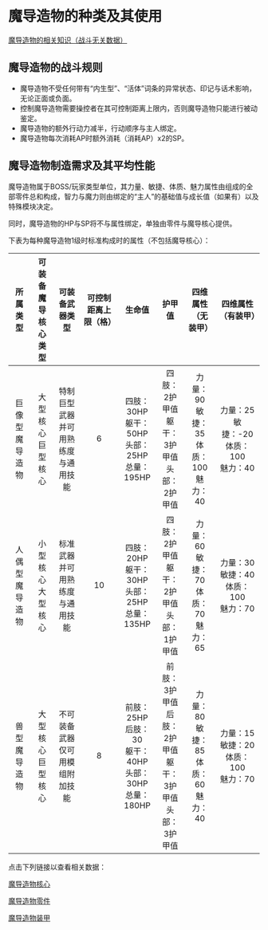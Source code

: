 # 魔导造物的种类及其使用

<a href="/Knowlage of Golem" target="_blank">魔导造物的相关知识（战斗无关数据）</a>

## 魔导造物的战斗规则

* 魔导造物不受任何带有“内生型”、“活体”词条的异常状态、印记与话术影响，无论正面或负面。
* 控制魔导造物需要操控者在其可控制距离上限内，否则魔导造物只能进行被动鉴定。
* 魔导造物的额外行动力减半，行动顺序与主人绑定。
* 魔导造物每次消耗AP时额外消耗（消耗AP）x2的SP。

## 魔导造物制造需求及其平均性能

魔导造物属于BOSS/玩家类型单位，其力量、敏捷、体质、魅力属性由组成的全部零件总和构成，智力与魔力则由绑定的“主人”的基础值与成长值（如果有）以及特殊模块决定。

同时，魔导造物的HP与SP将不与属性绑定，单独由零件与魔导核心提供。

下表为每种魔导造物1级时标准构成时的属性（不包括魔导核心）：

所属类型|可装备魔导核心类型|可装备武器类型|可控制距离上限（格）|生命值|护甲值|四维属性（无装甲）|四维属性（有装甲）
:--:|:--:|:--:|:--:|:--:|:--:|:--:|:--:
巨像型魔导造物|大型核心<br>巨型核心|特制巨型武器<br>并可用熟练度与通用技能|6|四肢：30HP<br>躯干：50HP<br>头部：25HP<br>总量：195HP|四肢：2护甲值<br>躯干：3护甲值<br>头部：2护甲值|力量：90<br>敏捷：35<br>体质：100<br>魅力：40|力量：25<br>敏捷：-20<br>体质：100<br>魅力：40
人偶型魔导造物|小型核心<br>大型核心|标准武器<br>并可用熟练度与通用技能|10|四肢：20HP<br>躯干：30HP<br>头部：25HP<br>总量：135HP|四肢：2护甲值<br>躯干：2护甲值<br>头部：1护甲值|力量：60<br>敏捷：70<br>体质：70<br>魅力：65|力量：30<br>敏捷：40<br>体质：100<br>魅力：70
兽型魔导造物|大型核心<br>巨型核心|不可装备武器<br>仅可用模组附加技能|8|前肢：25HP<br>后肢：30<br>躯干：40HP<br>头部：30HP<br>总量：180HP|前肢：3护甲值<br>后肢：2护甲值<br>躯干：3护甲值<br>头部：3护甲值|力量：80<br>敏捷：85<br>体质：60<br>魅力：40|力量：15<br>敏捷：20<br>体质：100<br>魅力：70

点击下列链接以查看相关数据：

<a href="/Glome Core" target="_blank">魔导造物核心</a>

<a href="/Golem Part" target="_blank">魔导造物零件</a>

<a href="/Golem Armor" target="_blank">魔导造物装甲</a>
